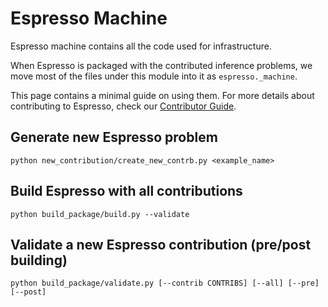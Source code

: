 # Espresso Machine

Espresso machine contains all the code used for infrastructure.

When Espresso is packaged with the contributed inference problems, we move most of the 
files under this module into it as `espresso._machine`.

This page contains a minimal guide on using them. For more details about contributing to Espresso, check 
our [Contributor Guide](https://geo-espresso.readthedocs.io/en/latest/contributor_guide/index.html).

## Generate new Espresso problem

```console
python new_contribution/create_new_contrb.py <example_name>
```

## Build Espresso with all contributions

```console
python build_package/build.py --validate
```

## Validate a new Espresso contribution (pre/post building)

```console
python build_package/validate.py [--contrib CONTRIBS] [--all] [--pre] [--post]
```
